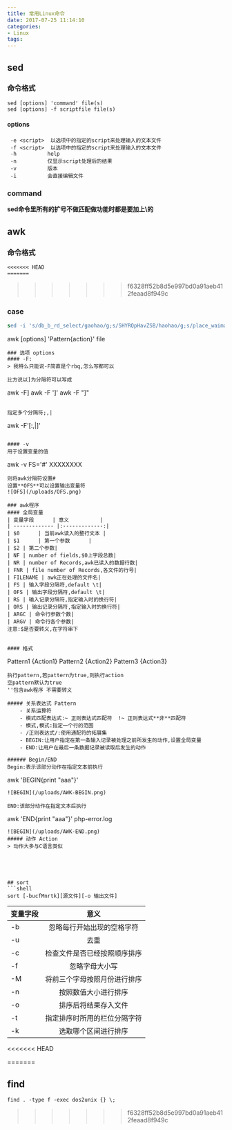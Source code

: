 ```yaml
---
title: 常用Linux命令
date: 2017-07-25 11:14:10
categories: 
- Linux
tags:
---
```

## sed
### 命令格式
```
sed [options] 'command' file(s)
sed [options] -f scriptfile file(s)
```

#### options
```
 -e <script>  以选项中的指定的script来处理输入的文本文件
 -f <script>  以选项中的指定的script来处理输入的文本文件
 -h          help
 -n          仅显示script处理后的结果
 -v          版本
 -i          会直接编辑文件
```

### command
**sed命令里所有的扩号不做匹配做功能时都是要加上\\的**

## awk
### 命令格式
```
<<<<<<< HEAD
=======
```
>>>>>>> f6328ff52b8d5e997bd0a91aeb412feaad8f949c
### case
```sed
sed -i 's/db_b_rd_select/gaohao/g;s/SHYRQpHavZSB/haohao/g;s/place_waimai/gaohao_place_b_waimai/g;s/10\.19\.145\.222/10.19.161.142/g;s/7220/5100/g' place_waimai.conf
```
awk [options] 'Pattern{action}' file
```
### 选项 options
#### -F:
> 我特么只能说-F简直是个rbq,怎么写都可以

比方说以]为分隔符可以写成

```
awk -F]
awk -F ']'
awk -F "]"
```

指定多个分隔符;,|

```
awk -F'[:,|]'
```

#### -v
用于设置变量的值

```
awk -v FS='#' XXXXXXXX
```
则将awk分隔符设置#
设置**OFS**可以设置输出变量符
![OFS](/uploads/OFS.png)

### awk程序
#### 全局变量
| 变量字段      | 意义          | 
| ------------- |:-------------:| 
| $0      | 当前awk读入的整行文本 | 
| $1      | 第一个参数      | 
| $2 | 第二个参数| 
| NF | number of fields,$0上字段总数| 
| NR | number of Records,awk已读入的数据行数|
| FNR | file number of Records,各文件的行号|
| FILENAME | awk正在处理的文件名| 
| FS | 输入字段分隔符,default \t|
| OFS | 输出字段分隔符,default \t| 
| RS | 输入记录分隔符,指定输入时的换行符|
| ORS | 输出记录分隔符,指定输入时的换行符| 
| ARGC | 命令行参数个数|
| ARGV | 命令行各个参数| 
注意:$是否要转义,在字符串下


#### 格式
```
Pattern1 {Action1}
Pattern2 {Action2}
Pattern3 {Action3}
```
执行pattern,若pattern为true,则执行action
空pattern默认为true
''包含awk程序 不需要转义

##### 关系表达式 Pattern
	- 关系运算符
	- 模式匹配表达式:~ 正则表达式匹配符  !~ 正则表达式**非**匹配符
	- 模式,模式:指定一个行的范围
	- /正则表达式/:使用通配符的拓展集
	- BEGIN:让用户指定在第一条输入记录被处理之前所发生的动作,设置全局变量
	- END:让用户在最后一条数据记录被读取后发生的动作

###### Begin/END
Begin:表示该部分动作在指定文本前执行

```
awk 'BEGIN{print "aaa"}'
```
![BEGIN](/uploads/AWK-BEGIN.png)

END:该部分动作在指定文本后执行

```
awk 'END{print "aaa"}' php-error.log
```
![BEGIN](/uploads/AWK-END.png)
##### 动作 Action
> 动作大多与C语言类似





## sort
```shell
sort [-bucfMnrtk][源文件][-o 输出文件] 
```
| 变量字段      | 意义          | 
| ------------- |:-------------:| 
| -b| 忽略每行开始出现的空格字符 | 
| -u| 去重 | 
| -c| 检查文件是否已经按照顺序排序| 
| -f| 忽略字母大小写| 
| -M| 将前三个字母按照月份进行排序|
| -n| 按照数值大小进行排序|
| -o<file>| 排序后将结果存入文件| 
| -t| 指定排序时所用的栏位分隔字符|
| -k| 选取哪个区间进行排序| 

<<<<<<< HEAD

=======
## find 
```shell
find . -type f -exec dos2unix {} \;
```
>>>>>>> f6328ff52b8d5e997bd0a91aeb412feaad8f949c
